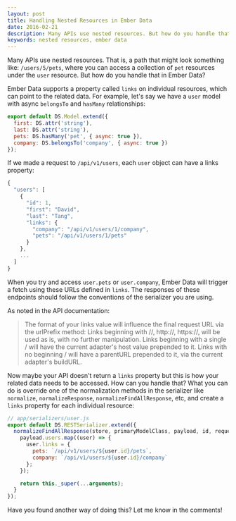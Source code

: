 ```yaml
---
layout: post
title: Handling Nested Resources in Ember Data
date: 2016-02-21
description: Many APIs use nested resources. But how do you handle that in Ember Data? Let me show you.
keywords: nested resources, ember data
---
```


Many APIs use nested resources. That is, a path that might look something like: `/users/5/pets`, where you can access a collection of `pet` resources under the `user` resource. But how do you handle that in Ember Data?

Ember Data supports a property called `links` on individual resources, which can point to the related data. For example, let's say we have a `user` model with async `belongsTo` and `hasMany` relationships:

```js
export default DS.Model.extend({
  first: DS.attr('string'),
  last: DS.attr('string'),
  pets: DS.hasMany('pet', { async: true }),
  company: DS.belongsTo('company', { async: true })
});
```

If we made a request to `/api/v1/users`, each `user` object can have a links property:

```js
{
  "users": [
    {
      "id": 1,
      "first": "David",
      "last": "Tang",
      "links": {
        "company": "/api/v1/users/1/company",
        "pets": "/api/v1/users/1/pets"
      }
    },
    ...
  ]
}
```

When you try and access `user.pets` or `user.company`, Ember Data will trigger a fetch using these URLs defined in `links`. The responses of these endpoints should follow the conventions of the serializer you are using.

As noted in the API documentation:

> The format of your links value will influence the final request URL via the urlPrefix method: Links beginning with //, http://, https://, will be used as is, with no further manipulation. Links beginning with a single / will have the current adapter's host value prepended to it. Links with no beginning / will have a parentURL prepended to it, via the current adapter's buildURL.

Now maybe your API doesn't return a `links` property but this is how your related data needs to be accessed. How can you handle that? What you can do is override one of the normalization methods in the serializer like `normalize`, `normalizeResponse`, `normalizeFindAllResponse`, etc, and create a `links` property for each individual resource:

```js
// app/serializers/user.js
export default DS.RESTSerializer.extend({
  normalizeFindAllResponse(store, primaryModelClass, payload, id, requestType) {
    payload.users.map((user) => {
      user.links = {
        pets: `/api/v1/users/${user.id}/pets`,
        company: `/api/v1/users/${user.id}/company`
      };
    });

    return this._super(...arguments);
  }
});
```

Have you found another way of doing this? Let me know in the comments!
